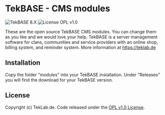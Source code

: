 # TekBASE - CMS modules

![TekBASE 8.X](https://img.shields.io/badge/TekBASE-8.X-green.svg) ![License OPL v1.0](https://img.shields.io/badge/License-OPL_v1.0-blue.svg)

These are the open source TekBASE CMS modules. You can change them as you like and we would love your help. TekBASE is a server management software for clans, communities and service providers with an online shop, billing system, and reminder system. More information at https://teklab.de

## Installation
Copy the folder "modules" into your TekBASE installation. Under "Releases" you will find the download for your TekBASE version.

## License
Copyright (c) TekLab.de. Code released under the [OPL v1.0 License](http://https://gitgem.com/TekLab/TekBASE-CMS-modules/src/branch/master/LICENSE).
